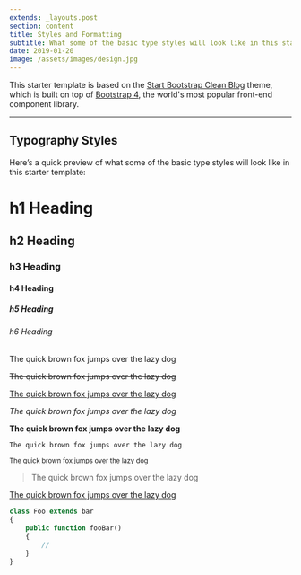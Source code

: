 ```yaml
---
extends: _layouts.post
section: content
title: Styles and Formatting
subtitle: What some of the basic type styles will look like in this starter template
date: 2019-01-20
image: /assets/images/design.jpg
---
```


This starter template is based on the [Start Bootstrap Clean Blog](https://startbootstrap.com/template-overviews/clean-blog/) theme, which is built on top of  [Bootstrap 4](https://getbootstrap.com/), the world's most popular front-end component library.

---

## Typography Styles

Here’s a quick preview of what some of the basic type styles will look like in this starter template:

# h1 Heading
## h2 Heading
### h3 Heading
#### h4 Heading
##### h5 Heading
###### h6 Heading

The quick brown fox jumps over the lazy dog

<s>The quick brown fox jumps over the lazy dog</s>

<u>The quick brown fox jumps over the lazy dog</u>

_The quick brown fox jumps over the lazy dog_

**The quick brown fox jumps over the lazy dog**

`The quick brown fox jumps over the lazy dog`

<small>The quick brown fox jumps over the lazy dog</small>

> The quick brown fox jumps over the lazy dog

[The quick brown fox jumps over the lazy dog](#)

```php
class Foo extends bar
{
    public function fooBar()
    {
        //
    }
}
```
